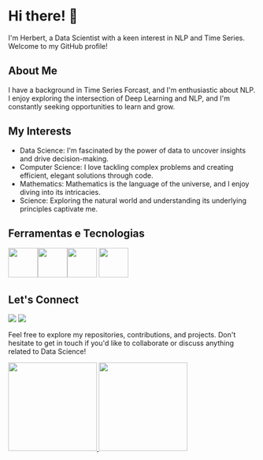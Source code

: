 # Hi there! 👋

I'm Herbert, a Data Scientist with a keen interest in NLP and Time Series. Welcome to my GitHub profile!

## About Me

I have a background in Time Series Forcast, and I'm enthusiastic about NLP. I enjoy exploring the intersection of Deep Learning and NLP, and I'm constantly seeking opportunities to learn and grow.

## My Interests

- Data Science: I'm fascinated by the power of data to uncover insights and drive decision-making.
- Computer Science: I love tackling complex problems and creating efficient, elegant solutions through code.
- Mathematics: Mathematics is the language of the universe, and I enjoy diving into its intricacies.
- Science: Exploring the natural world and understanding its underlying principles captivate me.

## Ferramentas e Tecnologias

<img loading="lazy" src="https://cdn.jsdelivr.net/gh/devicons/devicon/icons/git/git-original.svg" width="60" height="60"/><img loading="lazy" src="https://cdn.jsdelivr.net/gh/devicons/devicon/icons/pandas/pandas-original-wordmark.svg" width="60" height="60"/><img loading="lazy" src="https://cdn.jsdelivr.net/gh/devicons/devicon/icons/pytorch/pytorch-plain-wordmark.svg" width="60" height="60"/> <img loading="lazy" src="https://upload.wikimedia.org/wikipedia/commons/0/05/Scikit_learn_logo_small.svg" width="60" height="60"/>

## Let's Connect
<div>
<a href = "mailto:herbe06@gmail.com"><img loading="lazy" src="https://img.shields.io/badge/Gmail-D14836?style=for-the-badge&logo=gmail&logoColor=white" target="_blank"></a>
<a href="https://www.linkedin.com/in/herbert-mariano/" target="_blank"><img loading="lazy" src="https://img.shields.io/badge/-LinkedIn-%230077B5?style=for-the-badge&logo=linkedin&logoColor=white" target="_blank"></a>   
</div>

Feel free to explore my repositories, contributions, and projects. Don't hesitate to get in touch if you'd like to collaborate or discuss anything related to Data Science!

<div>
<a href="https://github.com/HerbertMariano">
<img loading="lazy" height="180em" src="https://github-readme-stats.vercel.app/api/top-langs/?username=HerbertMariano&layout=compact&langs_count=7&theme=dracula"/>
<img loading="lazy" height="180em" src="https://github-readme-stats.vercel.app/api?username=HerbertMariano&show_icons=true&theme=dracula&include_all_commits=true&count_private=true"/>
</div>
